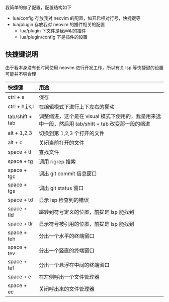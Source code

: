 我简单的做了配置，配置结构如下

- lua/config 存放我对 neovim 的配置，如开启相对行号，快捷键等
- lua/plugin 存放我对 neovim 的插件相关的配置
    - lua/plugin 下文件是我声明的插件
    - lua/plugin/config 下是插件的设置

## 快捷键说明

由于我本身没有长时间使用 neovim 进行开发工作，所以有关 lsp 等快捷键的设置可能并不够合理

|快捷键|用途|
|:--|:--|
|ctrl + s|保存|
|ctrl + h,j,k,l|在编辑模式下进行上下左右的挪动|
|tab/shift + tab|调整缩进，这个是在 visual 模式下使用的，我是用来选中一段，然后用 tab/shitt + tab 改变那一段的缩进|
|alt + 1,2,3| 切换到第 1,2,3 个打开的文件|
|alt + c|关闭当前打开的文件|
|space + tf|查找文件|
|space + tg|调用 rigrep 搜索|
|space + tgc|调出 git commit 信息窗口|
|space + tgs|调出 git status 窗口|
|space + td|显示 lsp 检查到的错误|
|space + tld|跳转到符号定义的位置，前提是 lsp 能找到|
|space + tlr|显示符号被引用的位置，前提是 lsp 能找到|
|space + teh|分出一个水平的终端窗口| 
|space + tev|分出一个竖直的终端窗口| 
|space + tef|分出一个悬浮在中间的终端窗口| 
|space + e|在左侧呼出一个文件管理器|
|space + ec|关闭呼出来的文件管理器|
